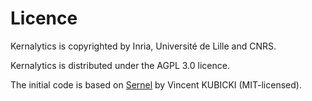 # Licence

Kernalytics is copyrighted by Inria, Université de Lille and CNRS.

Kernalytics is distributed under the AGPL 3.0 licence.

The initial code is based on [Sernel](https://github.com/vkubicki/Sernel) by Vincent KUBICKI (MIT-licensed).
